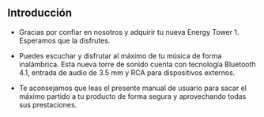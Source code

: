 ## Introducción

* Gracias por confiar en nosotros y adquirir tu nueva Energy Tower 1. Esperamos que la disfrutes.

* Puedes escuchar y disfrutar al máximo de tu música de forma inalámbrica. Esta nueva torre de sonido cuenta con tecnología Bluetooth 4.1, entrada de audio de 3.5 mm y RCA para dispositivos externos.

* Te aconsejamos que leas el presente manual de usuario para sacar el máximo partido a tu producto de forma segura y aprovechando todas sus prestaciones.
